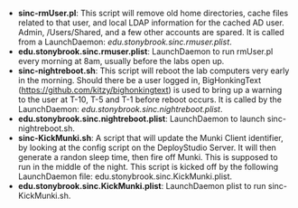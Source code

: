 - **sinc-rmUser.pl**: This script will remove old home directories, cache files related to that user, and local LDAP information for the cached AD user. Admin, /Users/Shared, and a few other accounts are spared. It is called from a LaunchDaemon: _edu.stonybrook.sinc.rmuser.plist_.
- **edu.stonybrook.sinc.rmuser.plist**: LaunchDaemon to run rmUser.pl every morning at 8am, usually before the labs open up.
- **sinc-nightreboot.sh**: This script will reboot the lab computers very early in the morning. Should there be a user logged in, BigHonkingText (https://github.com/kitzy/bighonkingtext) is used to bring up a warning to the user at T-10, T-5 and T-1 before reboot occurs. It is called by the LaunchDaemon: _edu.stonybrook.sinc.nightreboot.plist_.
- **edu.stonybrook.sinc.nightreboot.plist**: LaunchDaemon to launch sinc-nightreboot.sh.
- **sinc-KickMunki.sh**: A script that will update the Munki Client identifier, by looking at the config script on the DeployStudio Server. It will then generate a randon sleep time, then fire off Munki. This is supposed to run in the middle of the night. This script is kicked off by the following LaunchDaemon file: edu.stonybrook.sinc.KickMunki.plist.
- **edu.stonybrook.sinc.KickMunki.plist**: LaunchDaemon plist to run sinc-KickMunki.sh.

